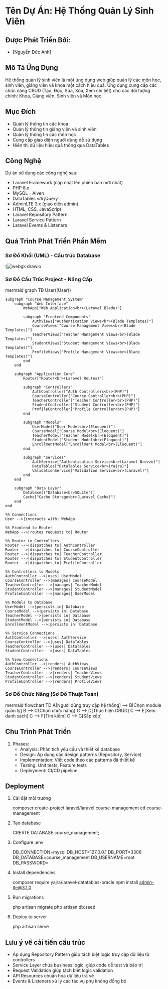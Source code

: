 # Tên Dự Án: Hệ Thống Quản Lý Sinh Viên

## Được Phát Triển Bởi:
- [Nguyễn Đức Anh]


## Mô Tả Ứng Dụng
Hệ thống quản lý sinh viên là một ứng dụng web giúp quản lý các môn học, sinh viên, giảng viên và khoa một cách hiệu quả. Ứng dụng cung cấp các chức năng CRUD (Tạo, Đọc, Sửa, Xóa, Xem chi tiết) cho các đối tượng chính: Khoa, Giảng viên, Sinh viên và Môn học.

## Mục Đích
- Quản lý thông tin các khoa
- Quản lý thông tin giảng viên và sinh viên
- Quản lý thông tin các môn học 
- Cung cấp giao diện người dùng dễ sử dụng
- Hiển thị dữ liệu hiệu quả thông qua DataTables

## Công Nghệ
Dự án sử dụng các công nghệ sau:
- Laravel Framework (cập nhật lên phiên bản mới nhất)
- PHP 8.x
- MySQL - Aiven
- DataTables với jQuery
- AdminLTE 3.x (giao diện admin)
- HTML, CSS, JavaScript
- Laravel Repository Pattern
- Laravel Service Pattern
- Laravel Events & Listeners

## Quá Trình Phát Triển Phần Mềm

### Sơ Đồ Khối (UML) - Cấu trúc Database
(![webgk drawio](https://github.com/user-attachments/assets/baa31540-22e5-43a9-8a86-60946f76996e)

### Sơ Đồ Cấu Trúc Project - Nâng Cấp
mermaid
graph TB
    User((User))
    
    subgraph "Course Management System"
        subgraph "Web Interface"
            WebApp["Web Application<br>(Laravel Blade)"]
            
            subgraph "Frontend Components"
                AuthViews["Authentication Views<br>(Blade Templates)"]
                CourseViews["Course Management Views<br>(Blade Templates)"]
                TeacherViews["Teacher Management Views<br>(Blade Templates)"]
                StudentViews["Student Management Views<br>(Blade Templates)"]
                ProfileViews["Profile Management Views<br>(Blade Templates)"]
            end
        end
        
        subgraph "Application Core"
            Router["Router<br>(Laravel Routes)"]
            
            subgraph "Controllers"
                AuthController["Auth Controllers<br>(PHP)"]
                CourseController["Course Controller<br>(PHP)"]
                TeacherController["Teacher Controller<br>(PHP)"]
                StudentController["Student Controller<br>(PHP)"]
                ProfileController["Profile Controller<br>(PHP)"]
            end
            
            subgraph "Models"
                UserModel["User Model<br>(Eloquent)"]
                CourseModel["Course Model<br>(Eloquent)"]
                TeacherModel["Teacher Model<br>(Eloquent)"]
                StudentModel["Student Model<br>(Eloquent)"]
                EnrollmentModel["Enrollment Model<br>(Eloquent)"]
            end
            
            subgraph "Services"
                AuthService["Authentication Service<br>(Laravel Breeze)"]
                DataTables["DataTables Service<br>(Yajra)"]
                ValidationService["Validation Service<br>(Laravel)"]
            end
        end
        
        subgraph "Data Layer"
            Database[("Database<br>SQLite")]
            Cache["Cache Storage<br>(Laravel Cache)"]
        end
    end

    %% Connections
    User -->|interacts with| WebApp
    
    %% Frontend to Router
    WebApp -->|routes requests to| Router
    
    %% Router to Controllers
    Router -->|dispatches to| AuthController
    Router -->|dispatches to| CourseController
    Router -->|dispatches to| TeacherController
    Router -->|dispatches to| StudentController
    Router -->|dispatches to| ProfileController
    
    %% Controllers to Models
    AuthController -->|uses| UserModel
    CourseController -->|manages| CourseModel
    TeacherController -->|manages| TeacherModel
    StudentController -->|manages| StudentModel
    ProfileController -->|manages| UserModel
    
    %% Models to Database
    UserModel -->|persists in| Database
    CourseModel -->|persists in| Database
    TeacherModel -->|persists in| Database
    StudentModel -->|persists in| Database
    EnrollmentModel -->|persists in| Database
    
    %% Service Connections
    AuthController -->|uses| AuthService
    CourseController -->|uses| DataTables
    TeacherController -->|uses| DataTables
    StudentController -->|uses| DataTables
    
    %% View Connections
    AuthController -->|renders| AuthViews
    CourseController -->|renders| CourseViews
    TeacherController -->|renders| TeacherViews
    StudentController -->|renders| StudentViews
    ProfileController -->|renders| ProfileViews
### Sơ Đồ Chức Năng (Sơ Đồ Thuật Toán)
mermaid
flowchart TD
    A[Người dùng truy cập hệ thống] --> B[Chọn module quản lý]
    B --> C{Chọn chức năng}
    C --> D[Thực hiện CRUD]
    C --> E[Xem danh sách]
    C --> F[Tìm kiếm]
    C --> G[Sắp xếp]


## Chu Trình Phát Triển
1. Phases:
    - Analysis: Phân tích yêu cầu và thiết kế database
    - Design: Áp dụng các design patterns (Repository, Service)
    - Implementation: Viết code theo các patterns đã thiết kế
    - Testing: Unit tests, Feature tests
    - Deployment: CI/CD pipeline

## Deployment
1. Cài đặt môi trường
   
   composer create-project laravel/laravel course-management
   cd course-management
   

2. Tạo database
   
   CREATE DATABASE course_management;
   

3. Configure .env
   
   DB_CONNECTION=mysql
   DB_HOST=127.0.0.1
   DB_PORT=3306
   DB_DATABASE=course_management
   DB_USERNAME=root
   DB_PASSWORD=
   

4. Install dependencies
   
   composer require yajra/laravel-datatables-oracle
   npm install admin-lte@3.1.0
   

5. Run migrations
   
   php artisan migrate
   php artisan db:seed
   

6. Deploy to server
   
   php artisan serve
   

## Lưu ý về cải tiến cấu trúc
- Áp dụng Repository Pattern giúp tách biệt logic truy cập dữ liệu từ controllers
- Service Layer chứa business logic, giúp code dễ test và bảo trì
- Request Validation giúp tách biệt logic validation
- API Resources chuẩn hóa dữ liệu trả về
- Events & Listeners xử lý các tác vụ phụ không đồng bộ
